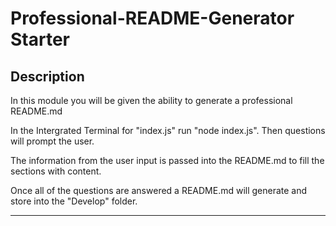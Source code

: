 # Professional-README-Generator Starter 

## Description

In this module you will be given the ability to generate a professional README.md

In the Intergrated Terminal for "index.js" run "node index.js". Then questions will prompt the user.

The information from the user input is passed into the README.md to fill the sections with content.

Once all of the questions are answered a README.md will generate and store into the "Develop" folder.


---



